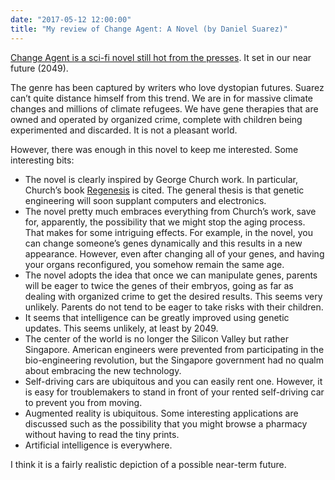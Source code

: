```yaml
---
date: "2017-05-12 12:00:00"
title: "My review of Change Agent: A Novel (by Daniel Suarez)"
---
```




[Change Agent is a sci-fi novel still hot from the presses](https://www.amazon.com/gp/product/B01J2SU2YO/). It set in our near future (2049).

The genre has been captured by writers who love dystopian futures. Suarez can&rsquo;t quite distance himself from this trend. We are in for massive climate changes and millions of climate refugees. We have gene therapies that are owned and operated by organized crime, complete with children being experimented and discarded. It is not a pleasant world. 

However, there was enough in this novel to keep me interested. Some interesting bits:

- The novel is clearly inspired by George Church work. In particular, Church&rsquo;s book [Regenesis](https://www.amazon.com/Regenesis-Synthetic-Biology-Reinvent-Ourselves/dp/0465075703/) is cited. The general thesis is that genetic engineering will soon supplant computers and electronics.
- The novel pretty much embraces everything from Church&rsquo;s work, save for, apparently, the possibility that we might stop the aging process. That makes for some intriguing effects. For example, in the novel, you can change someone&rsquo;s genes dynamically and this results in a new appearance. However, even after changing all of your genes, and having your organs reconfigured, you somehow remain the same age.
- The novel adopts the idea that once we can manipulate genes, parents will be eager to twice the genes of their embryos, going as far as dealing with organized crime to get the desired results. This seems very unlikely. Parents do not tend to be eager to take risks with their children.
- It seems that intelligence can be greatly improved using genetic updates. This seems unlikely, at least by 2049.
- The center of the world is no longer the Silicon Valley but rather Singapore. American engineers were prevented from participating in the bio-engineering revolution, but the Singapore government had no qualm about embracing the new technology.
- Self-driving cars are ubiquitous and you can easily rent one. However, it is easy for troublemakers to stand in front of your rented self-driving car to prevent you from moving.
- Augmented reality is ubiquitous. Some interesting applications are discussed such as the possibility that you might browse a pharmacy without having to read the tiny prints.
- Artificial intelligence is everywhere.


I think it is a fairly realistic depiction of a possible near-term future.

